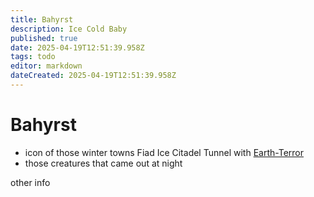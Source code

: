 ```yaml
---
title: Bahyrst
description: Ice Cold Baby
published: true
date: 2025-04-19T12:51:39.958Z
tags: todo
editor: markdown
dateCreated: 2025-04-19T12:51:39.958Z
---
```


# Bahyrst

- icon of those winter towns
Fiad Ice Citadel
Tunnel with [Earth-Terror](/items/Earth-Terror)
- those creatures that came out at night

other info